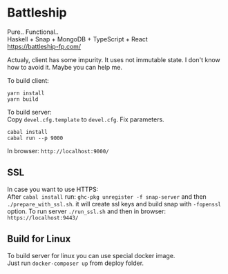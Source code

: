 # Battleship
Pure.. Functional..  
Haskell + Snap + MongoDB + TypeScript + React  
https://battleship-fp.com/  
  
Actualy, client has some impurity. It uses not immutable state. I don't know how to avoid it. Maybe you can help me.  
  
To build client:  
```
yarn install
yarn build
```
  
To build server:  
Copy `devel.cfg.template` to `devel.cfg`. Fix parameters.  
```
cabal install
cabal run --p 9000
```
  
In browser: `http://localhost:9000/`

## SSL

In case you want to use HTTPS:  
After `cabal install` run: `ghc-pkg unregister -f snap-server` and then `./prepare_with_ssl.sh`. it will create ssl keys and build snap with `-fopenssl` option.
To run server `./run_ssl.sh` and then in browser: `https://localhost:9443/`  

## Build for Linux

To build server for linux you can use special docker image.  
Just run `docker-composer up` from deploy folder.  
